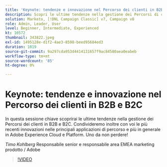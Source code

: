 ```yaml
---
title: 'Keynote: tendenze e innovazione nel Percorso dei clienti in B2B e B2C'
description: Scopri le ultime tendenze nella gestione dei Percorsi di clienti in B2B e B2C
solution: Marketo, [!DNL Campaign Classic] v7, Campaign v8
role: Admin, Leader, User
level: Beginner, Intermediate, Experienced
kt: 10572
thumbnail: 343822.jpeg
exl-id: 1495128e-d1f2-4ae3-8598-beed95684ed3
duration: 1819
source-git-commit: 9a297cda953d4414131657f9ac84580aea0eabeb
workflow-type: tm+mt
source-wordcount: '85'
ht-degree: 0%

---
```


# Keynote: tendenze e innovazione nel Percorso dei clienti in B2B e B2C

In questa sessione chiave scoprirai le ultime tendenze nella gestione dei Percorsi dei clienti in B2B e B2C. Condivideremo inoltre con voi le più recenti innovazioni nelle principali applicazioni di percorso e più in generale in Adobe Experience Cloud e Platform. Uno da non perdere!

*Timo Kohlberg* Responsabile senior e responsabile area EMEA marketing prodotto / Adobe

>[!VIDEO](https://video.tv.adobe.com/v/343822/?quality=12&learn=on)
